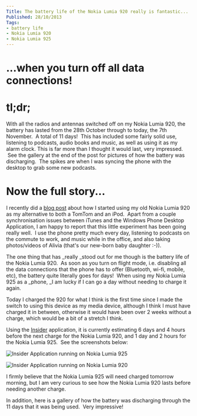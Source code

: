 ```yaml
---
Title: The battery life of the Nokia Lumia 920 really is fantastic...
Published: 28/10/2013
Tags:
- battery life
- Nokia Lumia 920
- Nokia Lumia 925
---
```


# ...when you turn off all data connections!

# tl;dr;

With all the radios and antennas switched off on my Nokia Lumia 920, the battery has lasted from the 28th October through to today, the 7th November.  A total of 11 days!  This has included some fairly solid use, listening to podcasts, audio books and music, as well as using it as my alarm clock.  This is far more than I thought it would last, very impressed.  See the gallery at the end of the post for pictures of how the battery was discharging.  The spikes are when I was syncing the phone with the desktop to grab some new podcasts.

# Now the full story...

I recently did a [blog post](http://gep13.me/1gbHdfP) about how I started using my old Nokia Lumia 920 as my alternative to both a TomTom and an iPod.  Apart from a couple synchronisation issues between iTunes and the Windows Phone Desktop Application, I am happy to report that this little experiment has been going really well.  I use the phone pretty much every day, listening to podcasts on the commute to work, and music while in the office, and also taking photos/videos of Alivia (that's our new-born baby daughter :-)).

The one thing that has _really _stood out for me though is the battery life of the Nokia Lumia 920.  As soon as you turn on flight mode, i.e. disabling all the data connections that the phone has to offer (Bluetooth, wi-fi, mobile, etc), the battery quite literally goes for days!  When using my Nokia Lumia 925 as a _phone, _I am lucky if I can go a day without needing to charge it again.

Today I charged the 920 for what I think is the first time since I made the switch to using this device as my media device, although I think I must have charged it in between, otherwise it would have been over 2 weeks without a charge, which would be a bit of a stretch I think.

Using the [Insider](http://www.windowsphone.com/en-gb/store/app/insider/d9b7989e-1592-4f25-a556-4755c06bf2e9) application, it is currently estimating 6 days and 4 hours before the next charge for the Nokia Lumia 920, and 1 day and 2 hours for the Nokia Lumia 925.  See the screenshots below:

![Insider Application running on Nokia Lumia 925](assets/posts/2013-10-28-battery-life-nokia-lumia-920-really-fantastic/wp_ss_20131028_0001-180x300.jpg)

![Insider Application running on Nokia Lumia 920](assets/posts/2013-10-28-battery-life-nokia-lumia-920-really-fantastic/wp_ss_20131028_0001-180x300.png)

I firmly believe that the Nokia Lumia 925 will need charged tomorrow morning, but I am very curious to see how the Nokia Lumia 920 lasts before needing another charge.

In addition, here is a gallery of how the battery was discharging through the 11 days that it was being used.  Very impressive!
